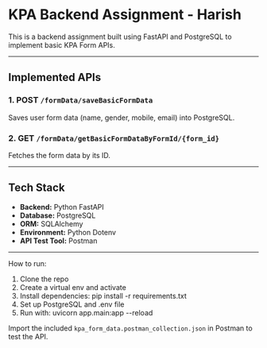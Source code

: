 # KPA Backend Assignment - Harish

This is a backend assignment built using FastAPI and PostgreSQL to implement basic KPA Form APIs.

---

## Implemented APIs

### 1. POST `/formData/saveBasicFormData`
Saves user form data (name, gender, mobile, email) into PostgreSQL.

### 2. GET `/formData/getBasicFormDataByFormId/{form_id}`
Fetches the form data by its ID.

---

## Tech Stack

- **Backend:** Python FastAPI
- **Database:** PostgreSQL
- **ORM:** SQLAlchemy
- **Environment:** Python Dotenv
- **API Test Tool:** Postman

---
How to run:
1. Clone the repo
2. Create a virtual env and activate
3. Install dependencies: pip install -r requirements.txt
4. Set up PostgreSQL and .env file
5. Run with: uvicorn app.main:app --reload


Import the included `kpa_form_data.postman_collection.json` in Postman to test the API.




